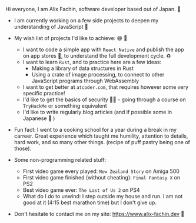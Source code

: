 Hi everyone, I am Alix Fachin, software developer based out of Japan. :japan:

- I am currently working on a few side projects to deepen my understanding of JavaScript 🔬

- My wish list of projects I'd like to achieve: 😄 🎅
  - I want to code a simple app with `React Native` and publish the app on app stores 📱, to understand the full development cycle. ♻️ 
  - I want to learn `Rust`, and to practice here are a few ideas:
      - Making a library of data structures in Rust
      - Using a crate of image processing, to connect to other JavaScript programs through WebAssembly
  - I want to get better at `atcoder.com`, that requires however some very specific practice!
  - I'd like to get the basics of security 🏴‍☠️ - going through a course on `TryHackMe` or something equivalent
  - I'd like to write regularly blog articles (and if possible some in Japanese 👹 )

- Fun fact: I went to a cooking school for a year during a break in my carreer. Great experience which taught me humility, attention to details, hard work, and so many other things. (recipe of puff pastry being one of those).

- Some non-programming related stuff:
    - First video game every played: `New Zealand Story` on Amiga 500 
    - First video game finished (without cheating): `Final Fantasy X` on PS2
    - Best video game ever: `The Last of Us 2` on PS4
    - What do I do to unwind: I step outside my house and run. I am not good at it (4:15 best marathon time) but I don't give up.

- Don't hesitate to contact me on my site: <https://www.alix-fachin.dev> 👋

<!--
**AlixFachin/AlixFachin** is a ✨ _special_ ✨ repository because its `README.md` (this file) appears on your GitHub profile.

Here are some ideas to get you started:

- 🔭 I’m currently working on ...
- 🌱 I’m currently learning ...
- 👯 I’m looking to collaborate on ...
- 🤔 I’m looking for help with ...
- 💬 Ask me about ...
- 📫 How to reach me: ...
- 😄 Pronouns: ...
- ⚡ Fun fact: ...
-->
